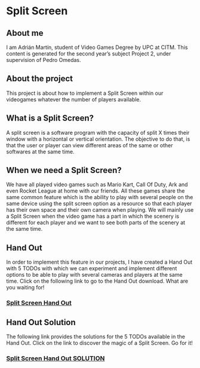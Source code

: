 # Split Screen 

## About me
I am Adrián Martín, student of Video Games Degree by UPC at CITM. This content is generated for the second year’s subject Project 2, under supervision of Pedro Omedas.

## About the project
This project is about how to implement a Split Screen within our videogames whatever the number of players available.

## What is a Split Screen?
A split screen is a software program with the capacity of split X times their window with a horizontal or vertical orientation. The objective to do that, is that the user or player can view different areas of the same or other softwares at the same time. 

## When we need a Split Screen?
We have all played video games such as Mario Kart, Call Of Duty, Ark and even Rocket League at home with our friends. All these games share the same common feature which is the ability to play with several people on the same device using the split screen option as a resource so that each player has their own space and their own camera when playing. We will mainly use a Split Screen when the video game has a part in which the scenery is different for each player and we want to see both parts of the scenery at the same time.

## Hand Out
In order to implement this feature in our projects, I have created a Hand Out with 5 TODOs with which we can experiment and implement different options to be able to play with several cameras and players at the same time. Click on the following link to go to the Hand Out download. What are you waiting for! 

### [Split Screen Hand Out](https://github.com/Astrorey776/SplitScreen_Adrian_Martin/releases/tag/1.0)

## Hand Out Solution
The following link provides the solutions for the 5 TODOs available in the Hand Out. Click on the link to discover the magic of a Split Screen. Go for it!

### [Split Screen Hand Out SOLUTION](https://github.com/Astrorey776/SplitScreen_Adrian_Martin/releases/tag/2.0)